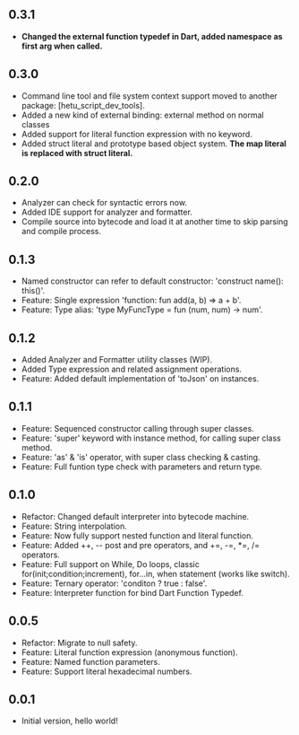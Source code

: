 ## 0.3.1

- **Changed the external function typedef in Dart, added namespace as first arg when called.**

## 0.3.0

- Command line tool and file system context support moved to another package: [hetu_script_dev_tools].
- Added a new kind of external binding: external method on normal classes
- Added support for literal function expression with no keyword.
- Added struct literal and prototype based object system. **The map literal is replaced with struct literal.**

## 0.2.0

- Analyzer can check for syntactic errors now.
- Added IDE support for analyzer and formatter.
- Compile source into bytecode and load it at another time to skip parsing and compile process.

## 0.1.3

- Named constructor can refer to default constructor: 'construct name(): this()'.
- Feature: Single expression 'function: fun add(a, b) => a + b'.
- Feature: Type alias: 'type MyFuncType = fun (num, num) -> num'.

## 0.1.2

- Added Analyzer and Formatter utility classes (WIP).
- Added Type expression and related assignment operations.
- Feature: Added default implementation of 'toJson' on instances.

## 0.1.1

- Feature: Sequenced constructor calling through super classes.
- Feature: 'super' keyword with instance method, for calling super class method.
- Feature: 'as' & 'is' operator, with super class checking & casting.
- Feature: Full funtion type check with parameters and return type.

## 0.1.0

- Refactor: Changed default interpreter into bytecode machine.
- Feature: String interpolation.
- Feature: Now fully support nested function and literal function.
- Feature: Added ++, -- post and pre operators, and +=, -=, \*=, /= operators.
- Feature: Full support on While, Do loops, classic for(init;condition;increment), for...in, when statement (works like switch).
- Feature: Ternary operator: 'conditon ? true : false'.
- Feature: Interpreter function for bind Dart Function Typedef.

## 0.0.5

- Refactor: Migrate to null safety.
- Feature: Literal function expression (anonymous function).
- Feature: Named function parameters.
- Feature: Support literal hexadecimal numbers.

## 0.0.1

- Initial version, hello world!
